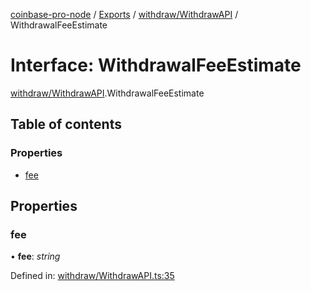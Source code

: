 [coinbase-pro-node](../README.md) / [Exports](../modules.md) / [withdraw/WithdrawAPI](../modules/withdraw_withdrawapi.md) / WithdrawalFeeEstimate

# Interface: WithdrawalFeeEstimate

[withdraw/WithdrawAPI](../modules/withdraw_withdrawapi.md).WithdrawalFeeEstimate

## Table of contents

### Properties

- [fee](withdraw_withdrawapi.withdrawalfeeestimate.md#fee)

## Properties

### fee

• **fee**: _string_

Defined in: [withdraw/WithdrawAPI.ts:35](https://github.com/bennycode/coinbase-pro-node/blob/3a89239/src/withdraw/WithdrawAPI.ts#L35)
